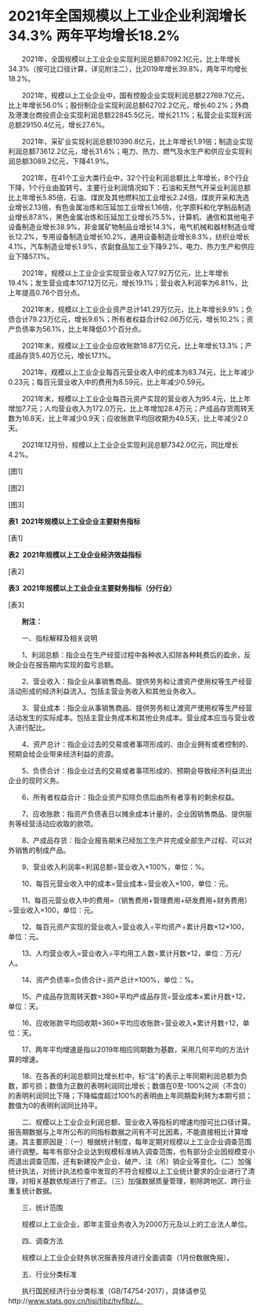 # 2021年全国规模以上工业企业利润增长34.3% 两年平均增长18.2%

　　2021年，全国规模以上工业企业实现利润总额87092.1亿元，比上年增长34.3%（按可比口径计算，详见附注二），比2019年增长39.8%，两年平均增长18.2%。

　　2021年，规模以上工业企业中，国有控股企业实现利润总额22769.7亿元，比上年增长56.0%；股份制企业实现利润总额62702.2亿元，增长40.2%；外商及港澳台商投资企业实现利润总额22845.5亿元，增长21.1%；私营企业实现利润总额29150.4亿元，增长27.6%。

　　2021年，采矿业实现利润总额10390.8亿元，比上年增长1.91倍；制造业实现利润总额73612.2亿元，增长31.6%；电力、热力、燃气及水生产和供应业实现利润总额3089.2亿元，下降41.9%。

　　2021年，在41个工业大类行业中，32个行业利润总额比上年增长，8个行业下降，1个行业由盈转亏。主要行业利润情况如下：石油和天然气开采业利润总额比上年增长5.85倍，石油、煤炭及其他燃料加工业增长2.24倍，煤炭开采和洗选业增长2.13倍，有色金属冶炼和压延加工业增长1.16倍，化学原料和化学制品制造业增长87.8%，黑色金属冶炼和压延加工业增长75.5%，计算机、通信和其他电子设备制造业增长38.9%，非金属矿物制品业增长14.3%，电气机械和器材制造业增长12.2%，专用设备制造业增长10.2%，通用设备制造业增长8.3%，纺织业增长4.1%，汽车制造业增长1.9%，农副食品加工业下降9.2%，电力、热力生产和供应业下降57.1%。

　　2021年，规模以上工业企业实现营业收入127.92万亿元，比上年增长19.4%；发生营业成本107.12万亿元，增长19.1%；营业收入利润率为6.81%，比上年提高0.76个百分点。

　　2021年末，规模以上工业企业资产总计141.29万亿元，比上年增长9.9%；负债合计79.23万亿元，增长9.6%；所有者权益合计62.06万亿元，增长10.2%；资产负债率为56.1%，比上年降低0.1个百分点。

　　2021年末，规模以上工业企业应收账款18.87万亿元，比上年增长13.3%；产成品存货5.40万亿元，增长17.1%。

　　2021年，规模以上工业企业每百元营业收入中的成本为83.74元，比上年减少0.23元；每百元营业收入中的费用为8.59元，比上年减少0.59元。

　　2021年末，规模以上工业企业每百元资产实现的营业收入为95.4元，比上年增加7.7元；人均营业收入为172.0万元，比上年增加28.4万元；产成品存货周转天数为16.8天，比上年减少0.9天；应收账款平均回收期为49.5天，比上年减少2.0天。

　　2021年12月份，规模以上工业企业实现利润总额7342.0亿元，同比增长4.2%。

\[图1\]

\[图2\]

\[图3\]

**表****1  2021****年规模以上工业企业主要财务指标**

\[表1\]

**表****2  2021****年规模以上工业企业经济效益指标**

\[表2\]

**表****3  2021****年规模以上工业企业主要财务指标（分行业）**

\[表3\]

　　**附注：**

　　一、指标解释及相关说明

　　1、利润总额：指企业在生产经营过程中各种收入扣除各种耗费后的盈余，反映企业在报告期内实现的盈亏总额。

　　2、营业收入：指企业从事销售商品、提供劳务和让渡资产使用权等生产经营活动形成的经济利益流入。包括主营业务收入和其他业务收入。

　　3、营业成本：指企业从事销售商品、提供劳务和让渡资产使用权等生产经营活动发生的实际成本。包括主营业务成本和其他业务成本。营业成本应当与营业收入进行配比。

　　4、资产总计：指企业过去的交易或者事项形成的、由企业拥有或者控制的、预期会给企业带来经济利益的资源。

　　5、负债合计：指企业过去的交易或者事项形成的、预期会导致经济利益流出企业的现时义务。

　　6、所有者权益合计：指企业资产扣除负债后由所有者享有的剩余权益。

　　7、应收账款：指资产负债表日以摊余成本计量的，企业因销售商品、提供服务等经营活动应收取的款项。

　　8、产成品存货：指企业报告期末已经加工生产并完成全部生产过程、可以对外销售的制成产品。

　　9、营业收入利润率\=利润总额÷营业收入×100%，单位：%。

　　10、每百元营业收入中的成本\=营业成本÷营业收入×100，单位：元。

　　11、每百元营业收入中的费用\=（销售费用+管理费用+研发费用+财务费用）÷营业收入×100，单位：元。

　　12、每百元资产实现的营业收入\=营业收入÷平均资产÷累计月数×12×100，单位：元。

　　13、人均营业收入\=营业收入÷平均用工人数÷累计月数×12，单位：万元/人。

　　14、资产负债率\=负债合计÷资产总计×100%，单位：%。

　　15、产成品存货周转天数\=360×平均产成品存货÷营业成本×累计月数÷12，单位：天。

　　16、应收账款平均回收期\=360×平均应收账款÷营业收入×累计月数÷12，单位：天。

　　17、两年平均增速是指以2019年相应同期数为基数，采用几何平均的方法计算的增速。

　　18、在各表的利润总额同比增长栏中，标“注”的表示上年同期利润总额为负数，即亏损；数值为正数的表明利润同比增长；数值在0至\-100%之间（不含0）的表明利润同比下降；下降幅度超过100%的表明由上年同期盈利转为本期亏损；数值为0的表明利润同比持平。

　　二、规模以上工业企业利润总额、营业收入等指标的增速均按可比口径计算。报告期数据与上年所公布的同指标数据之间有不可比因素，不能直接相比计算增速。其主要原因是：（一）根据统计制度，每年定期对规模以上工业企业调查范围进行调整。每年有部分企业达到规模标准纳入调查范围，也有部分企业因规模变小而退出调查范围，还有新建投产企业、破产、注（吊）销企业等变化。（二）加强统计执法，对统计执法检查中发现的不符合规模以上工业统计要求的企业进行了清理，对相关基数依规进行了修正。（三）加强数据质量管理，剔除跨地区、跨行业重复统计数据。

　　三、统计范围

　　规模以上工业企业，即年主营业务收入为2000万元及以上的工业法人单位。

　　四、调查方法

　　规模以上工业企业财务状况报表按月进行全面调查（1月份数据免报）。

　　五、行业分类标准

　　执行国民经济行业分类标准（GB/T4754-2017），具体请参见http://www.stats.gov.cn/tjsj/tjbz/hyflbz/。